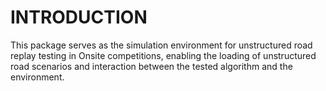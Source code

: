 # INTRODUCTION

This package serves as the simulation environment for unstructured road replay testing in Onsite competitions, enabling the loading of unstructured road scenarios and interaction between the tested  algorithm and the environment.


